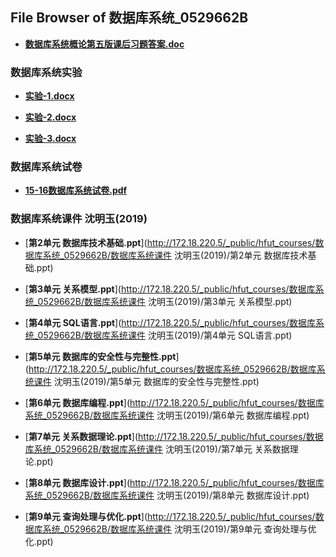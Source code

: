 ## File Browser of 数据库系统_0529662B

- [**数据库系统概论第五版课后习题答案.doc**](http://172.18.220.5/_public/hfut_courses/数据库系统_0529662B/数据库系统概论第五版课后习题答案.doc)

### 数据库系统实验

- [**实验-1.docx**](http://172.18.220.5/_public/hfut_courses/数据库系统_0529662B/数据库系统实验/实验-1.docx)

- [**实验-2.docx**](http://172.18.220.5/_public/hfut_courses/数据库系统_0529662B/数据库系统实验/实验-2.docx)

- [**实验-3.docx**](http://172.18.220.5/_public/hfut_courses/数据库系统_0529662B/数据库系统实验/实验-3.docx)

### 数据库系统试卷

- [**15-16数据库系统试卷.pdf**](http://172.18.220.5/_public/hfut_courses/数据库系统_0529662B/数据库系统试卷/15-16数据库系统试卷.pdf)

### 数据库系统课件 沈明玉(2019)

- [**第2单元 数据库技术基础.ppt**](http://172.18.220.5/_public/hfut_courses/数据库系统_0529662B/数据库系统课件 沈明玉(2019)/第2单元 数据库技术基础.ppt)

- [**第3单元 关系模型.ppt**](http://172.18.220.5/_public/hfut_courses/数据库系统_0529662B/数据库系统课件 沈明玉(2019)/第3单元 关系模型.ppt)

- [**第4单元 SQL语言.ppt**](http://172.18.220.5/_public/hfut_courses/数据库系统_0529662B/数据库系统课件 沈明玉(2019)/第4单元 SQL语言.ppt)

- [**第5单元  数据库的安全性与完整性.ppt**](http://172.18.220.5/_public/hfut_courses/数据库系统_0529662B/数据库系统课件 沈明玉(2019)/第5单元  数据库的安全性与完整性.ppt)

- [**第6单元 数据库编程.ppt**](http://172.18.220.5/_public/hfut_courses/数据库系统_0529662B/数据库系统课件 沈明玉(2019)/第6单元 数据库编程.ppt)

- [**第7单元 关系数据理论.ppt**](http://172.18.220.5/_public/hfut_courses/数据库系统_0529662B/数据库系统课件 沈明玉(2019)/第7单元 关系数据理论.ppt)

- [**第8单元 数据库设计.ppt**](http://172.18.220.5/_public/hfut_courses/数据库系统_0529662B/数据库系统课件 沈明玉(2019)/第8单元 数据库设计.ppt)

- [**第9单元 查询处理与优化.ppt**](http://172.18.220.5/_public/hfut_courses/数据库系统_0529662B/数据库系统课件 沈明玉(2019)/第9单元 查询处理与优化.ppt)
